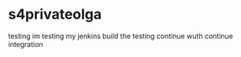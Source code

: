 # s4privateolga   
testing
im testing my jenkins build
the testing continue wuth continue integration
